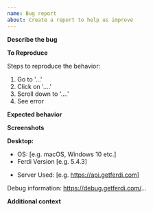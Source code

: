 ```yaml
---
name: Bug report
about: Create a report to help us improve
---
```

<!--
Please fill our form below, this way we can analyse and fix the problem as fast as possible.

Please keep in mind that any text inside "<!--" and "--\>" are comments from us and won't be
visible in your bug report, so please don't put any text in them.
-->
**Describe the bug**
<!-- Add a clear and concise description of what the bug is -->

**To Reproduce**
<!-- Explain to us how we can reproduce your bug on our computer -->
Steps to reproduce the behavior:

1. Go to '...'
2. Click on '....'
3. Scroll down to '....'
4. See error

**Expected behavior**
<!-- If applicable, add a description of what you expected to happen. -->

**Screenshots**
<!-- If applicable, add screenshots to help explain your problem. -->
<!-- You can simply drag and drop any image file into the editor to add it to the report -->

**Desktop:**

- OS: [e.g. macOS, Windows 10 etc.]
- Ferdi Version [e.g. 5.4.3]
<!-- ℹ You can find Ferdi's version by opening File > About Ferdi or Help > About Ferdi, depending on your Operating System -->
- Server Used: [e.g. https://api.getferdi.com]
<!-- ℹ You can find Ferdi's server in Ferdi's settings under "Server". If you self-host or use Ferdi without an account please say so. -->

<!-- 
If you are using Ferdi >= 5.4.4-beta.2 please publish your debugging information and share them in your bug report.
To publish a bug report, inside Ferdi's menu bar click on "Help" > "Publish debug information", accept our terms
and copy the link given to you.
-->
Debug information: https://debug.getferdi.com/...

**Additional context**
<!-- Add any other context about the problem here. -->

<!-- 
Love Ferdi? Please consider supporting our open-collective:
👉  https://opencollective.com/getferdi/donate
or following us on Twitter:
👉  https://twitter.com/getferdi
-->
